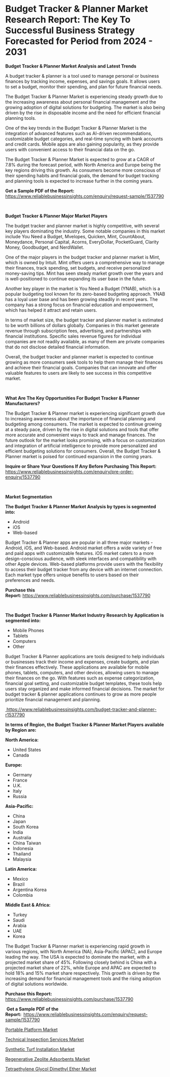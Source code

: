 <p><h1>Budget Tracker & Planner Market Research Report: The Key To Successful Business Strategy Forecasted for Period from 2024 - 2031</h1></p><p><strong>Budget Tracker & Planner Market Analysis and Latest Trends</strong></p>
<p><p>A budget tracker & planner is a tool used to manage personal or business finances by tracking income, expenses, and savings goals. It allows users to set a budget, monitor their spending, and plan for future financial needs.</p><p>The Budget Tracker & Planner Market is experiencing steady growth due to the increasing awareness about personal financial management and the growing adoption of digital solutions for budgeting. The market is also being driven by the rise in disposable income and the need for efficient financial planning tools.</p><p>One of the key trends in the Budget Tracker & Planner Market is the integration of advanced features such as AI-driven recommendations, customizable budget categories, and real-time syncing with bank accounts and credit cards. Mobile apps are also gaining popularity, as they provide users with convenient access to their financial data on the go.</p><p>The Budget Tracker & Planner Market is expected to grow at a CAGR of 7.8% during the forecast period, with North America and Europe being the key regions driving this growth. As consumers become more conscious of their spending habits and financial goals, the demand for budget tracking and planning tools is expected to increase further in the coming years.</p></p>
<p><strong>Get a Sample PDF of the Report:&nbsp;</strong> <a href="https://www.reliablebusinessinsights.com/enquiry/request-sample/1537790">https://www.reliablebusinessinsights.com/enquiry/request-sample/1537790</a></p>
<p>&nbsp;</p>
<p><strong>Budget Tracker & Planner Major Market Players</strong></p>
<p><p>The budget tracker and planner market is highly competitive, with several key players dominating the industry. Some notable companies in this market include You Need a Budget, Mvelopes, Quicken, Mint, CountAbout, Moneydance, Personal Capital, Acorns, EveryDollar, PocketGuard, Clarity Money, Goodbudget, and NerdWallet.</p><p>One of the major players in the budget tracker and planner market is Mint, which is owned by Intuit. Mint offers users a comprehensive way to manage their finances, track spending, set budgets, and receive personalized money-saving tips. Mint has seen steady market growth over the years and is well-positioned to continue expanding its user base in the future.</p><p>Another key player in the market is You Need a Budget (YNAB), which is a popular budgeting tool known for its zero-based budgeting approach. YNAB has a loyal user base and has been growing steadily in recent years. The company has a strong focus on financial education and empowerment, which has helped it attract and retain users.</p><p>In terms of market size, the budget tracker and planner market is estimated to be worth billions of dollars globally. Companies in this market generate revenue through subscription fees, advertising, and partnerships with financial institutions. Specific sales revenue figures for individual companies are not readily available, as many of them are private companies that do not disclose detailed financial information.</p><p>Overall, the budget tracker and planner market is expected to continue growing as more consumers seek tools to help them manage their finances and achieve their financial goals. Companies that can innovate and offer valuable features to users are likely to see success in this competitive market.</p></p>
<p>&nbsp;</p>
<p><strong>What Are The Key Opportunities For Budget Tracker & Planner Manufacturers?</strong></p>
<p><p>The Budget Tracker & Planner market is experiencing significant growth due to increasing awareness about the importance of financial planning and budgeting among consumers. The market is expected to continue growing at a steady pace, driven by the rise in digital solutions and tools that offer more accurate and convenient ways to track and manage finances. The future outlook for the market looks promising, with a focus on customization and integration of artificial intelligence to provide more personalized and efficient budgeting solutions for consumers. Overall, the Budget Tracker & Planner market is poised for continued expansion in the coming years.</p></p>
<p><strong>Inquire or Share Your Questions If Any Before Purchasing This Report:</strong> <a href="https://www.reliablebusinessinsights.com/enquiry/pre-order-enquiry/1537790">https://www.reliablebusinessinsights.com/enquiry/pre-order-enquiry/1537790</a></p>
<p>&nbsp;</p>
<p><strong>Market Segmentation</strong></p>
<p><strong>The Budget Tracker & Planner Market Analysis by types is segmented into:</strong></p>
<p><ul><li>Android</li><li>iOS</li><li>Web-based</li></ul></p>
<p><p>Budget Tracker & Planner apps are popular in all three major markets - Android, iOS, and Web-based. Android market offers a wide variety of free and paid apps with customizable features. iOS market caters to a more design-conscious audience, with sleek interfaces and compatibility with other Apple devices. Web-based platforms provide users with the flexibility to access their budget tracker from any device with an internet connection. Each market type offers unique benefits to users based on their preferences and needs.</p></p>
<p><strong>Purchase this Report:&nbsp;</strong><a href="https://www.reliablebusinessinsights.com/purchase/1537790">https://www.reliablebusinessinsights.com/purchase/1537790</a></p>
<p>&nbsp;</p>
<p><strong>The Budget Tracker & Planner Market Industry Research by Application is segmented into:</strong></p>
<p><ul><li>Mobile Phones</li><li>Tablets</li><li>Computers</li><li>Other</li></ul></p>
<p><p>Budget Tracker & Planner applications are tools designed to help individuals or businesses track their income and expenses, create budgets, and plan their finances effectively. These applications are available for mobile phones, tablets, computers, and other devices, allowing users to manage their finances on the go. With features such as expense categorization, financial goal setting, and customizable budget templates, these tools help users stay organized and make informed financial decisions. The market for budget tracker & planner applications continues to grow as more people prioritize financial management and planning.</p></p>
<p><a href="https://www.reliablebusinessinsights.com/budget-tracker-and-planner-r1537790">&nbsp;https://www.reliablebusinessinsights.com/budget-tracker-and-planner-r1537790</a></p>
<p><strong>In terms of Region, the Budget Tracker & Planner Market Players available by Region are:</strong></p>
<p>
    <p> <strong> North America: </strong>
        <ul>
            <li>United States</li>
            <li>Canada</li>
        </ul>
        </p> 
    <p> <strong> Europe: </strong>
        <ul>
            <li>Germany</li>
            <li>France</li>
            <li>U.K.</li>
            <li>Italy</li>
            <li>Russia</li>
        </ul>
        </p> 
    <p> <strong> Asia-Pacific: </strong>
        <ul>
            <li>China</li>
            <li>Japan</li>
            <li>South Korea</li>
            <li>India</li>
            <li>Australia</li>
            <li>China Taiwan</li>
            <li>Indonesia</li>
            <li>Thailand</li>
            <li>Malaysia</li>
        </ul>
        </p> 
    <p> <strong> Latin America: </strong>
        <ul>
            <li>Mexico</li>
            <li>Brazil</li>
            <li>Argentina Korea</li>
            <li>Colombia</li>
        </ul>
        </p> 
    <p> <strong> Middle East & Africa: </strong>
        <ul>
            <li>Turkey</li>
            <li>Saudi</li>
            <li>Arabia</li>
            <li>UAE</li>
            <li>Korea</li>
        </ul>
    </p>
    </p>
<p><p>The Budget Tracker & Planner market is experiencing rapid growth in various regions, with North America (NA), Asia-Pacific (APAC), and Europe leading the way. The USA is expected to dominate the market, with a projected market share of 45%. Following closely behind is China with a projected market share of 22%, while Europe and APAC are expected to hold 18% and 15% market share respectively. This growth is driven by the increasing demand for financial management tools and the rising adoption of digital solutions worldwide.</p></p>
<p><strong>Purchase this Report: </strong><a href="https://www.reliablebusinessinsights.com/purchase/1537790">https://www.reliablebusinessinsights.com/purchase/1537790</a></p>
<p>&nbsp;<strong>Get a Sample PDF of the Report:&nbsp;&nbsp;</strong><a href="https://www.reliablebusinessinsights.com/enquiry/request-sample/1537790">https://www.reliablebusinessinsights.com/enquiry/request-sample/1537790</a></p>
<p><strong></strong></p>
<p><p><a href="https://www.linkedin.com/pulse/global-portable-platform-market-sector-types-applications-hfu5e?trackingId=t0PRTjg5Lbu%2FrPv0HZszwQ%3D%3D">Portable Platform Market</a></p><p><a href="https://github.com/prosalinda88/Market-Research-Report-List-5/blob/main/technical-inspection-services-market.md">Technical Inspection Services Market</a></p><p><a href="https://github.com/globismark/Market-Research-Report-List-4/blob/main/synthetic-turf-installation-market.md">Synthetic Turf Installation Market</a></p><p><a href="https://medium.com/@max.sanderson5645/regenerative-zeolite-adsorbents-industry-analysis-report-its-market-size-share-trends-by-2aae6f830b2a">Regenerative Zeolite Adsorbents Market</a></p><p><a href="https://medium.com/@connor.marshall794/tetraethylene-glycol-dimethyl-ether-market-trends-a-detailed-study-of-its-market-segmentation-and-61527ce02b9b">Tetraethylene Glycol Dimethyl Ether Market</a></p></p>